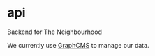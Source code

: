 # api
Backend for The Neighbourhood

We currently use [GraphCMS](https://graphcms.com/) to manage our data.
